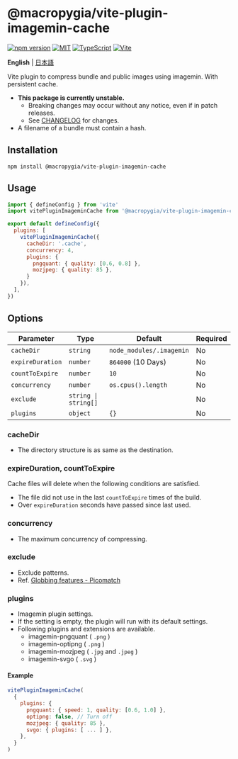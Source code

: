 # @macropygia/vite-plugin-imagemin-cache

[![npm version](https://img.shields.io/npm/v/@macropygia/vite-plugin-imagemin-cache.svg?style=flat-square)](https://www.npmjs.com/package/@macropygia/vite-plugin-imagemin-cache)
[![MIT](https://img.shields.io/npm/l/@macropygia/vite-plugin-imagemin-cache?style=flat-square)](./LICENSE)
[![TypeScript](https://img.shields.io/badge/TypeScript-3178c6?style=flat-square&logo=typescript&logoColor=white)](https://www.typescriptlang.org/)
[![Vite](https://img.shields.io/badge/Vite-646cff?style=flat-square&logo=Vite&logoColor=white)](https://vitejs.dev/)

**English** | [日本語](README.ja_JP.md)

Vite plugin to compress bundle and public images using imagemin. With persistent cache.

- **This package is currently unstable.**
    - Breaking changes may occur without any notice, even if in patch releases.
    - See [CHANGELOG](CHANGELOG.md) for changes.
- A filename of a bundle must contain a hash.

## Installation

```shell
npm install @macropygia/vite-plugin-imagemin-cache
```

## Usage

```js
import { defineConfig } from 'vite'
import vitePluginImageminCache from '@macropygia/vite-plugin-imagemin-cache'

export default defineConfig({
  plugins: [
    vitePluginImageminCache({
      cacheDir: '.cache',
      concurrency: 4,
      plugins: {
        pngquant: { quality: [0.6, 0.8] },
        mozjpeg: { quality: 85 },
      }
    }),
  ],
})
```

## Options

| Parameter        | Type                 | Default                  | Required |
| ---------------- | -------------------- | ------------------------ | -------- |
| `cacheDir`       | `string`             | `node_modules/.imagemin` | No       |
| `expireDuration` | `number`             | `864000` (10 Days)       | No       |
| `countToExpire`  | `number`             | `10`                     | No       |
| `concurrency`    | `number`             | `os.cpus().length`       | No       |
| `exclude`        | `string \| string[]` |                          | No       |
| `plugins`        | `object`             | `{}`                     | No       |

### cacheDir

- The directory structure is as same as the destination.

### expireDuration, countToExpire

Cache files will delete when the following conditions are satisfied.

- The file did not use in the last `countToExpire` times of the build.
- Over `expireDuration` seconds have passed since last used.

### concurrency

- The maximum concurrency of compressing.

### exclude

- Exclude patterns.
- Ref. [Globbing features - Picomatch](https://github.com/micromatch/picomatch#globbing-features)

### plugins

- Imagemin plugin settings.
- If the setting is empty, the plugin will run with its default settings.
- Following plugins and extensions are available.
    - imagemin-pngquant ( `.png` )
    - imagemin-optipng ( `.png` )
    - imagemin-mozjpeg ( `.jpg` and `.jpeg` )
    - imagemin-svgo ( `.svg` )

#### Example

```js
vitePluginImageminCache(
  {
    plugins: {
      pngquant: { speed: 1, quality: [0.6, 1.0] },
      optipng: false, // Turn off
      mozjpeg: { quality: 85 },
      svgo: { plugins: [ ... ] },
    },
  }
)
```
